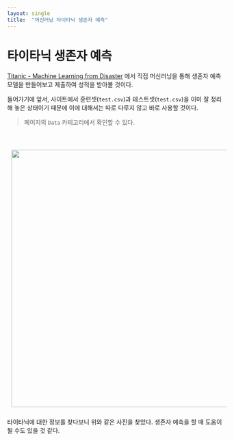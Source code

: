 ```yaml
---
layout: single
title:  "머신러닝 타이타닉 생존자 예측"
---
```


# 타이타닉 생존자 예측

[Titanic - Machine Learning from Disaster](https://www.kaggle.com/competitions/titanic) 에서 직접 머신러닝을 통해 생존자 예측 모델을 만들어보고 제출하여 성적을 받아볼 것이다. 

들어가기에 앞서, 사이트에서 훈련셋(`test.csv`)과 테스트셋(`test.csv`)을 이미 잘 정리해 놓은 상태이기 때문에 이에 대해서는 따로 다루지 않고 바로 사용할 것이다.
> 페이지의 `Data` 카테고리에서 확인할 수 있다.

<br>

<p align="center" style="color:gray">
  <img src="https://user-images.githubusercontent.com/106001755/229968184-fc0bc6e6-8e62-4a46-a9e4-3a81be31bbc9.png" width="600" hight="500" style="padding: 10;margin:0;"/>

  타이타닉에 대한 정보를 찾다보니 위와 같은 사진을 찾았다. 생존자 예측을 할 때 도움이 될 수도 있을 것 같다.
</p>
